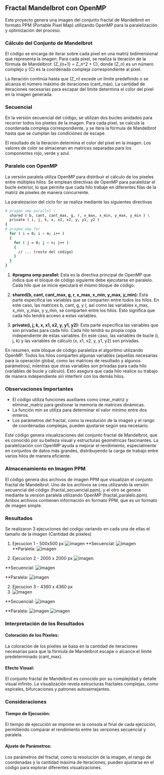 ## Fractal Mandelbrot con OpenMP

Este proyecto genera una imagen del conjunto fractal de Mandelbrot en formato PPM (Portable Pixel Map) utilizando OpenMP para la paralelización y optimización del proceso.

### Cálculo del Conjunto de Mandelbrot

El código se encarga de iterar sobre cada píxel en una matriz bidimensional que representa la imagen. Para cada píxel, se realiza la iteración de la fórmula de Mandelbrot: \(Z_{n+1} = Z_n^2 + C\), donde \(Z_n\) es un número complejo y \(C\) es la coordenada compleja correspondiente al píxel.

La iteración continúa hasta que \(Z_n\) excede un límite predefinido o se alcanza el número máximo de iteraciones (cant_max). La cantidad de iteraciones necesarias para escapar del límite determina el color del píxel en la imagen generada.

### Secuencial

En la versión secuencial del código, se utilizan dos bucles anidados para recorrer todos los píxeles de la imagen. Para cada píxel, se calcula la coordenada compleja correspondiente, y se itera la fórmula de Mandelbrot hasta que se cumplan las condiciones de escape.

El resultado de la iteración determina el color del píxel en la imagen. Los valores de color se almacenan en matrices separadas para los componentes rojo, verde y azul.

### Paralelo con OpenMP

La versión paralela utiliza OpenMP para distribuir el cálculo de los píxeles entre múltiples hilos. Se emplean directivas de OpenMP para paralelizar el bucle exterior, lo que permite que cada hilo trabaje en diferentes filas de la matriz de píxeles de manera concurrente.

La paralezacion del ciclo for se realiza mediante las siguientes directivas

```bash
# pragma omp parallel \
  shared ( b, cant, cant_max, g, r, x_max, x_min, y_max, y_min ) \
  private ( i, j, k, x, x1, x2, y, y1, y2 )
{
# pragma omp for
  for ( i = 0; i < m; i++ )
  {
    for ( j = 0; j < n; j++ )
    {
      // ... (resto del código)
    }
  }
}
```


1. **#pragma omp parallel:** Esta es la directiva principal de OpenMP que indica que el bloque de código siguiente debe ejecutarse en paralelo. Cada hilo que se inicie ejecutará el mismo bloque de código.

2. **shared(b, cant, cant_max, g, r, x_max, x_min, y_max, y_min):** Esta parte especifica las variables que se comparten entre todos los hilos. En este caso, las matrices b, cant, g, y r, así como las variables x_max, x_min, y_max, y y_min, se comparten entre los hilos. Esto significa que cada hilo tendrá acceso a estas variables.

3. **private(i, j, k, x, x1, x2, y, y1, y2):** Esta parte especifica las variables que son privadas para cada hilo. Cada hilo tendrá su propia copia independiente de estas variables. En este caso, las variables de bucle (i, j, k) y las variables de cálculo (x, x1, x2, y, y1, y2) son privadas.

En resumen, este bloque de código paraleliza el algoritmo utilizando OpenMP. Todos los hilos comparten algunas variables (aquellas necesarias para la operación global, como las matrices de resultado y algunos parámetros), mientras que otras variables son privadas para cada hilo (variables de bucle y cálculo). Esto asegura que cada hilo realice su trabajo de manera independiente sin interferir con los demás hilos.


### Observaciones Importantes

- El código utiliza funciones auxiliares como crear_matriz y eliminar_matriz para gestionar la memoria de matrices dinámicas.
- La función min se utiliza para determinar el valor mínimo entre dos enteros.
- Los parámetros del fractal, como la resolución de la imagen y el rango de coordenadas complejas, pueden ajustarse según sea necesario.

Este código genera visualizaciones del conjunto fractal de Mandelbrot, que es conocido por su belleza visual y estructuras geométricas fascinantes. La paralelización con OpenMP ayuda a mejorar el rendimiento, especialmente en conjuntos de datos más grandes, distribuyendo la carga de trabajo entre varios hilos de manera eficiente.

### Almacenamiento en Imagen PPM

El código genera dos archivos de imagen PPM que visualizan el conjunto fractal de Mandelbrot. Uno de los archivos se crea utilizando la versión secuencial del código (fractal_secuencial.ppm), y el otro se genera mediante la versión paralela utilizando OpenMP (fractal_paralelo.ppm). Ambos archivos contienen información en formato PPM, que es un formato de imagen simple. 

### Resultados

Se realizaron 3 ejecuciones del codigo variando en cada una de ellas el tamaño de la imagen (Cantidad de pixeles)

1. Ejecucion 1 - 500x500 px
![imagen](https://github.com/Rubi221/IntroPP2190032/assets/98795896/d522a4cd-6314-409b-9bbd-6e9908688102)
**Secuencial:
![imagen](https://github.com/Rubi221/IntroPP2190032/assets/98795896/3ca2d573-37bd-4195-bd54-2b8f3ccf0220)
**Paralela:
![imagen](https://github.com/Rubi221/IntroPP2190032/assets/98795896/2fdb59d2-408f-4081-94d7-b252e3d4995b)

2. Ejecucion 2 - 2000 x 2000 px
 ![imagen](https://github.com/Rubi221/IntroPP2190032/assets/98795896/8c41127f-7e92-47f4-983b-31f299f21f75)

**Secuencial:
![imagen](https://github.com/Rubi221/IntroPP2190032/assets/98795896/e1845d97-1ff1-4594-8d4a-5bb741180de0)

**Paralela:
![imagen](https://github.com/Rubi221/IntroPP2190032/assets/98795896/37e840d9-c5a5-426e-9dec-15fdb77d0aad)

2. Ejecucion 3 - 4360 x 4360 px
3. ![imagen](https://github.com/Rubi221/IntroPP2190032/assets/98795896/fac76e69-8e35-47de-9604-c2349dba3c93)

**Secuencial:
![imagen](https://github.com/Rubi221/IntroPP2190032/assets/98795896/319fb723-9328-48b5-a1ae-6092f0044bd6)

**Paralela:
![imagen](https://github.com/Rubi221/IntroPP2190032/assets/98795896/c897106d-202c-45bb-968f-13063ede1dad)
![imagen](https://github.com/Rubi221/IntroPP2190032/assets/98795896/c7ac09ab-b26c-402c-b38c-ad64531c96d1)

### Interpretación de los Resultados

#### Coloración de los Píxeles:
La coloración de los píxeles se basa en la cantidad de iteraciones necesarias para que la fórmula de Mandelbrot escape o alcance el límite predeterminado (cant_max).

#### Efecto Visual:
El conjunto fractal de Mandelbrot es conocido por su complejidad y detalle visual infinito. La visualización revela estructuras fractales complejas, como espirales, bifurcaciones y patrones autosemejantes.

### Consideraciones

#### Tiempo de Ejecución:
El tiempo de ejecución se imprime en la consola al final de cada ejecución, permitiendo comparar el rendimiento entre las versiones secuencial y paralela.

#### Ajuste de Parámetros:
Los parámetros del fractal, como la resolución de la imagen, el rango de coordenadas y la cantidad máxima de iteraciones, pueden ajustarse en el código para explorar diferentes visualizaciones.

